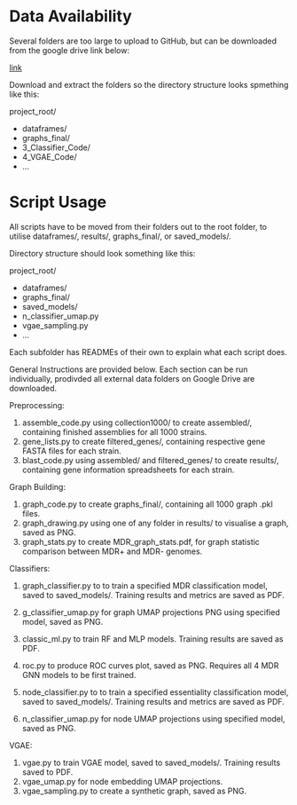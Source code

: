# Data Availability
Several folders are too large to upload to GitHub, but can be downloaded from the google drive link below: 

[link
](https://drive.google.com/drive/folders/1bUzDr6qvss4kbZKA-cRYjEh5292Q4ed9?usp=drive_link)

Download and extract the folders so the directory structure looks spmething like this:

project_root/
- dataframes/
- graphs_final/
- 3_Classifier_Code/
- 4_VGAE_Code/
- ...

# Script Usage
All scripts have to be moved from their folders out to the root folder, to utilise dataframes/, results/, graphs\_final/, or saved\_models/.

Directory structure should look something like this: 

project_root/
- dataframes/
- graphs_final/
- saved\_models/
- n_classifier_umap.py
- vgae_sampling.py
- ...


Each subfolder has READMEs of their own to explain what each script does. 

General Instructions are provided below. 
Each section can be run individually, prodivded all external data folders on Google Drive are downloaded. 

Preprocessing: 
1) assemble_code.py using collection1000/ to create assembled/, containing finished assemblies for all 1000 strains. 
2) gene_lists.py to create filtered_genes/, containing respective gene FASTA files for each strain. 
3) blast_code.py using assembled/ and filtered_genes/ to create results/, containing gene information spreadsheets for each strain. 

Graph Building:
1) graph_code.py to create graphs_final/, containing all 1000 graph .pkl files. 
2) graph_drawing.py using one of any folder in results/ to visualise a graph, saved as PNG.
3) graph_stats.py to create MDR_graph_stats.pdf, for graph statistic comparison between MDR+ and MDR- genomes. 

Classifiers:
1) graph_classifier.py to to train a specified MDR classification model, saved to saved_models/. Training results and metrics are saved as PDF. 
2) g_classifier_umap.py for graph UMAP projections PNG using specified model, saved as PNG. 
3) classic_ml.py to train RF and MLP models. Training results are saved as PDF. 
4) roc.py to produce ROC curves plot, saved as PNG. Requires all 4 MDR GNN models to be first trained. 

1) node_classifier.py to to train a specified essentiality classification model, saved to saved_models/. Training results and metrics are saved as PDF. 
2) n_classifier_umap.py for node UMAP projections using specified model, saved as PNG. 

VGAE:
1) vgae.py to train VGAE model, saved to saved_models/. Training results saved to PDF. 
2) vgae_umap.py for node embedding UMAP projections.
3) vgae_sampling.py to create a synthetic graph, saved as PNG. 







